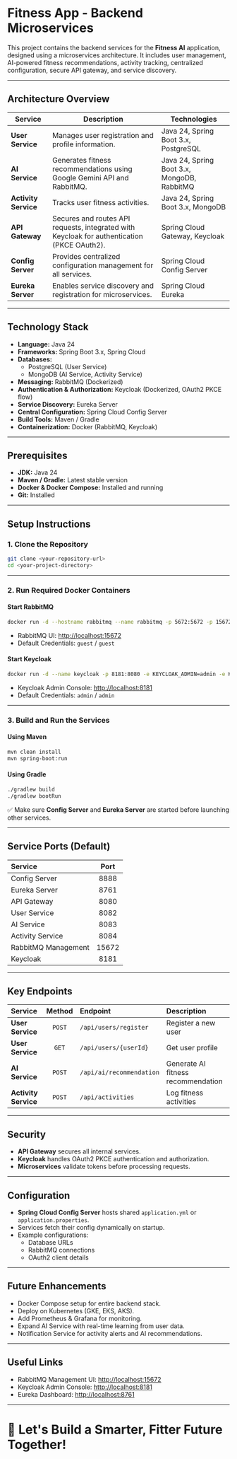 # Fitness App - Backend Microservices

This project contains the backend services for the **Fitness AI** application, designed using a microservices architecture. It includes user management, AI-powered fitness recommendations, activity tracking, centralized configuration, secure API gateway, and service discovery.

---

## Architecture Overview

| Service             | Description                                                                              | Technologies                             |
|---------------------|------------------------------------------------------------------------------------------|------------------------------------------|
| **User Service**     | Manages user registration and profile information.                                       | Java 24, Spring Boot 3.x, PostgreSQL     |
| **AI Service**       | Generates fitness recommendations using Google Gemini API and RabbitMQ.                 | Java 24, Spring Boot 3.x, MongoDB, RabbitMQ |
| **Activity Service** | Tracks user fitness activities.                                                          | Java 24, Spring Boot 3.x, MongoDB        |
| **API Gateway**      | Secures and routes API requests, integrated with Keycloak for authentication (PKCE OAuth2).| Spring Cloud Gateway, Keycloak           |
| **Config Server**    | Provides centralized configuration management for all services.                         | Spring Cloud Config Server               |
| **Eureka Server**    | Enables service discovery and registration for microservices.                           | Spring Cloud Eureka                      |

---

## Technology Stack

- **Language:** Java 24
- **Frameworks:** Spring Boot 3.x, Spring Cloud
- **Databases:**
  - PostgreSQL (User Service)
  - MongoDB (AI Service, Activity Service)
- **Messaging:** RabbitMQ (Dockerized)
- **Authentication & Authorization:** Keycloak (Dockerized, OAuth2 PKCE flow)
- **Service Discovery:** Eureka Server
- **Central Configuration:** Spring Cloud Config Server
- **Build Tools:** Maven / Gradle
- **Containerization:** Docker (RabbitMQ, Keycloak)

---

## Prerequisites

- **JDK:** Java 24
- **Maven / Gradle:** Latest stable version
- **Docker & Docker Compose:** Installed and running
- **Git:** Installed

---

## Setup Instructions

### 1. Clone the Repository

```bash
git clone <your-repository-url>
cd <your-project-directory>
```

---

### 2. Run Required Docker Containers

#### Start RabbitMQ

```bash
docker run -d --hostname rabbitmq --name rabbitmq -p 5672:5672 -p 15672:15672 rabbitmq:management
```
- RabbitMQ UI: [http://localhost:15672](http://localhost:15672)
- Default Credentials: `guest` / `guest`

#### Start Keycloak

```bash
docker run -d --name keycloak -p 8181:8080 -e KEYCLOAK_ADMIN=admin -e KEYCLOAK_ADMIN_PASSWORD=admin quay.io/keycloak/keycloak:latest start-dev
```
- Keycloak Admin Console: [http://localhost:8181](http://localhost:8181)
- Default Credentials: `admin` / `admin`

---

### 3. Build and Run the Services

#### Using Maven

```bash
mvn clean install
mvn spring-boot:run
```

#### Using Gradle

```bash
./gradlew build
./gradlew bootRun
```

✅ Make sure **Config Server** and **Eureka Server** are started before launching other services.

---

## Service Ports (Default)

| Service | Port |
|:--------|:----:|
| Config Server | 8888 |
| Eureka Server | 8761 |
| API Gateway | 8080 |
| User Service | 8082 |
| AI Service | 8083 |
| Activity Service | 8084 |
| RabbitMQ Management | 15672 |
| Keycloak | 8181 |

---

## Key Endpoints

| Service | Method | Endpoint | Description |
|:--------|:------:|:---------|:------------|
| **User Service** | `POST` | `/api/users/register` | Register a new user |
| **User Service** | `GET` | `/api/users/{userId}` | Get user profile |
| **AI Service** | `POST` | `/api/ai/recommendation` | Generate AI fitness recommendation |
| **Activity Service** | `POST` | `/api/activities` | Log fitness activities |

---

## Security

- **API Gateway** secures all internal services.
- **Keycloak** handles OAuth2 PKCE authentication and authorization.
- **Microservices** validate tokens before processing requests.

---

## Configuration

- **Spring Cloud Config Server** hosts shared `application.yml` or `application.properties`.
- Services fetch their config dynamically on startup.
- Example configurations:
  - Database URLs
  - RabbitMQ connections
  - OAuth2 client details

---

## Future Enhancements

- Docker Compose setup for entire backend stack.
- Deploy on Kubernetes (GKE, EKS, AKS).
- Add Prometheus & Grafana for monitoring.
- Expand AI Service with real-time learning from user data.
- Notification Service for activity alerts and AI recommendations.

---

## Useful Links

- RabbitMQ Management UI: [http://localhost:15672](http://localhost:15672)
- Keycloak Admin Console: [http://localhost:8181](http://localhost:8181)
- Eureka Dashboard: [http://localhost:8761](http://localhost:8761)

---

# 🚀 Let's Build a Smarter, Fitter Future Together!

